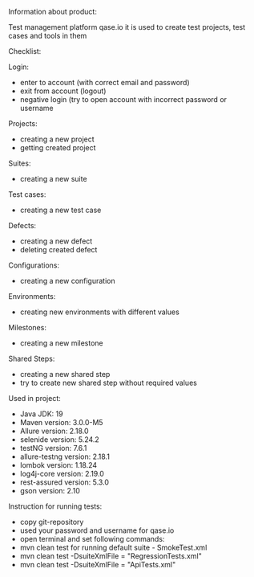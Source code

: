 Information about product:

Test management platform qase.io it is used to create test projects, test cases and tools in them

Checklist:

Login:

- enter to account (with correct email and password)
- exit from account (logout)
- negative login (try to open account with incorrect password or username

Projects:

- creating a new project
- getting created project

Suites:

- creating a new suite

Test cases:

- creating a new test case

Defects:

- creating a new defect
- deleting created defect

Configurations:

- creating a new configuration

Environments:

- creating new environments with different values

Milestones:

- creating a new milestone

Shared Steps:

- creating a new shared step
- try to create new shared step without required values

Used in project:

- Java JDK: 19
- Maven version: 3.0.0-M5
- Allure version: 2.18.0
- selenide version: 5.24.2
- testNG version: 7.6.1
- allure-testng version: 2.18.1
- lombok version: 1.18.24
- log4j-core version: 2.19.0
- rest-assured version: 5.3.0
- gson version: 2.10

Instruction for running tests:

- copy git-repository
- used your password and username for qase.io
- open terminal and set following commands:
- mvn clean test for running default suite - SmokeTest.xml
- mvn clean test -DsuiteXmlFile = "RegressionTests.xml"
- mvn clean test -DsuiteXmlFile = "ApiTests.xml"